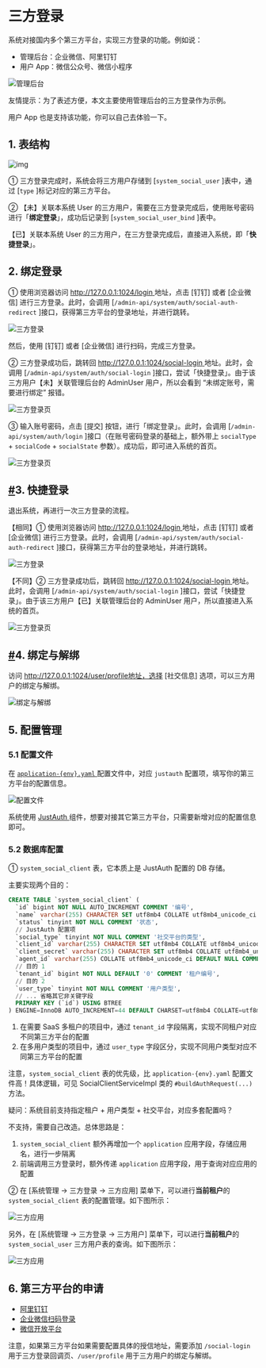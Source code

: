 # 三方登录

系统对接国内多个第三方平台，实现三方登录的功能。例如说：

- 管理后台：企业微信、阿里钉钉
- 用户 App：微信公众号、微信小程序

![管理后台](https://curleyg-1311489005.cos.ap-shanghai.myqcloud.com/202412131640157.png)

友情提示：为了表述方便，本文主要使用管理后台的三方登录作为示例。

用户 App 也是支持该功能，你可以自己去体验一下。

## 1. 表结构

![img](https://curleyg-1311489005.cos.ap-shanghai.myqcloud.com/202412131640157.png)

① 三方登录完成时，系统会将三方用户存储到 [`system_social_user` ]表中，通过 [`type` ]标记对应的第三方平台。

② 【未】关联本系统 User 的三方用户，需要在三方登录完成后，使用账号密码进行「**绑定登录**」，成功后记录到 [`system_social_user_bind` ]表中。

【已】关联本系统 User 的三方用户，在三方登录完成后，直接进入系统，即「**快捷登录**」。

## 2. 绑定登录

① 使用浏览器访问 [http://127.0.0.1:1024/login ](http://127.0.0.1:1024/login)地址，点击 [钉钉] 或者 [企业微信] 进行三方登录。此时，会调用 [`/admin-api/system/auth/social-auth-redirect` ]接口，获得第三方平台的登录地址，并进行跳转。

![三方登录](https://curleyg-1311489005.cos.ap-shanghai.myqcloud.com/202412131642522.png)

然后，使用 [钉钉] 或者 [企业微信] 进行扫码，完成三方登录。

② 三方登录成功后，跳转回 [http://127.0.0.1:1024/social-login ](http://127.0.0.1:1024/social-login)地址。此时，会调用 [`/admin-api/system/auth/social-login` ]接口，尝试「快捷登录」。由于该三方用户【未】关联管理后台的 AdminUser 用户，所以会看到 “未绑定账号，需要进行绑定” 报错。

![三方登录页](https://curleyg-1311489005.cos.ap-shanghai.myqcloud.com/202412131642741.png)

③ 输入账号密码，点击 [提交] 按钮，进行「绑定登录」。此时，会调用 [`/admin-api/system/auth/login` ]接口（在账号密码登录的基础上，额外带上 `socialType` + `socialCode` + `socialState` 参数）。成功后，即可进入系统的首页。

![三方登录页](https://curleyg-1311489005.cos.ap-shanghai.myqcloud.com/202412131642438.png)

## [#](https://doc.iocoder.cn/social-user/#_3-快捷登录)3. 快捷登录

退出系统，再进行一次三方登录的流程。

【相同】① 使用浏览器访问 [http://127.0.0.1:1024/login ](http://127.0.0.1:1024/login)地址，点击 [钉钉] 或者 [企业微信] 进行三方登录。此时，会调用 [`/admin-api/system/auth/social-auth-redirect` ]接口，获得第三方平台的登录地址，并进行跳转。

![三方登录](https://curleyg-1311489005.cos.ap-shanghai.myqcloud.com/202412131642055.png)

【不同】② 三方登录成功后，跳转回 [http://127.0.0.1:1024/social-login ](http://127.0.0.1:1024/social-login)地址。此时，会调用 [`/admin-api/system/auth/social-login` ]接口，尝试「快捷登录」。由于该三方用户【已】关联管理后台的 AdminUser 用户，所以直接进入系统的首页。

![三方登录页](https://curleyg-1311489005.cos.ap-shanghai.myqcloud.com/202412131642489.png)

## [#](https://doc.iocoder.cn/social-user/#_4-绑定与解绑)4. 绑定与解绑

访问 http://127.0.0.1:1024/user/profile地址，选择 [社交信息] 选项，可以三方用户的绑定与解绑。

![绑定与解绑](https://curleyg-1311489005.cos.ap-shanghai.myqcloud.com/202412131643345.png)

## 5. 配置管理

### 5.1 配置文件

在 [`application-{env}.yaml` ](https://github.com/YunaiV/ruoyi-vue-pro/blob/master/yudao-server/src/main/resources/application-local.yaml#L196-L211)配置文件中，对应 `justauth` 配置项，填写你的第三方平台的配置信息。

![配置文件](https://curleyg-1311489005.cos.ap-shanghai.myqcloud.com/202412131643069.png)

系统使用 [JustAuth ](https://gitee.com/yudaocode/justauth)组件，想要对接其它第三方平台，只需要新增对应的配置信息即可。

### 5.2 数据库配置

① `system_social_client` 表，它本质上是 JustAuth 配置的 DB 存储。

主要实现两个目的：

```sql
CREATE TABLE `system_social_client` (
  `id` bigint NOT NULL AUTO_INCREMENT COMMENT '编号',
  `name` varchar(255) CHARACTER SET utf8mb4 COLLATE utf8mb4_unicode_ci NOT NULL COMMENT '应用名',
  `status` tinyint NOT NULL COMMENT '状态',
  // JustAuth 配置项
  `social_type` tinyint NOT NULL COMMENT '社交平台的类型',
  `client_id` varchar(255) CHARACTER SET utf8mb4 COLLATE utf8mb4_unicode_ci NOT NULL COMMENT '客户端编号',
  `client_secret` varchar(255) CHARACTER SET utf8mb4 COLLATE utf8mb4_unicode_ci NOT NULL COMMENT '客户端密钥',
  `agent_id` varchar(255) COLLATE utf8mb4_unicode_ci DEFAULT NULL COMMENT '代理编号',
  // 目的 1
  `tenant_id` bigint NOT NULL DEFAULT '0' COMMENT '租户编号',
  // 目的 2
  `user_type` tinyint NOT NULL COMMENT '用户类型',
  // ... 省略其它非关键字段
  PRIMARY KEY (`id`) USING BTREE
) ENGINE=InnoDB AUTO_INCREMENT=44 DEFAULT CHARSET=utf8mb4 COLLATE=utf8mb4_unicode_ci COMMENT='社交客户端表';
```

1. 在需要 SaaS 多租户的项目中，通过 `tenant_id` 字段隔离，实现不同租户对应不同第三方平台的配置
2. 在多用户类型的项目中，通过 `user_type` 字段区分，实现不同用户类型对应不同第三方平台的配置

注意，`system_social_client` 表的优先级，比 `application-{env}.yaml` 配置文件高！具体逻辑，可见 SocialClientServiceImpl 类的 `#buildAuthRequest(...)` 方法。

疑问：系统目前支持指定租户 + 用户类型 + 社交平台，对应多套配置吗？

不支持，需要自己改造。总体思路是：

1. `system_social_client` 额外再增加一个 `application` 应用字段，存储应用名，进行一步隔离
2. 前端调用三方登录时，额外传递 `application` 应用字段，用于查询对应应用的配置

② 在 [系统管理 -> 三方登录 -> 三方应用] 菜单下，可以进行**当前租户**的 `system_social_client` 表的配置管理。如下图所示：

![三方应用](https://curleyg-1311489005.cos.ap-shanghai.myqcloud.com/202412131644409.png)

另外，在 [系统管理 -> 三方登录 -> 三方用户] 菜单下，可以进行**当前租户**的 `system_social_user` 三方用户表的查询。如下图所示：

![三方应用](https://curleyg-1311489005.cos.ap-shanghai.myqcloud.com/202412131644586.png)

## 6. 第三方平台的申请

- [阿里钉钉](https://justauth.cn/guide/oauth/dingtalk/)
- [企业微信扫码登录](https://justauth.cn/guide/oauth/wechat_enterprise_qrcode/)
- [微信开放平台](https://justauth.cn/guide/oauth/wechat_open/)

注意，如果第三方平台如果需要配置具体的授信地址，需要添加 `/social-login` 用于三方登录回调页、`/user/profile` 用于三方用户的绑定与解绑。